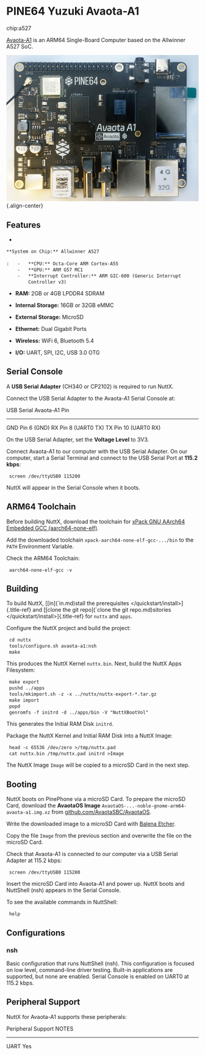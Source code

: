 PINE64 Yuzuki Avaota-A1
=======================

chip:a527

[Avaota-A1](https://pine64.com/product/yuzuki-avaota-a1-single-board-computer-2gb-16gb/)
is an ARM64 Single-Board Computer based on the Allwinner A527 SoC.

![](avaota-a1.jpg){.align-center}

Features
--------

-   

    **System on Chip:** Allwinner A527

    :   -   **CPU:** Octa-Core ARM Cortex-A55
        -   **GPU:** ARM G57 MC1
        -   **Interrupt Controller:** ARM GIC-600 (Generic Interrupt
            Controller v3)

-   **RAM:** 2GB or 4GB LPDDR4 SDRAM

-   **Internal Storage:** 16GB or 32GB eMMC

-   **External Storage:** MicroSD

-   **Ethernet:** Dual Gigabit Ports

-   **Wireless:** WiFi 6, Bluetooth 5.4

-   **I/O:** UART, SPI, I2C, USB 3.0 OTG

Serial Console
--------------

A **USB Serial Adapter** (CH340 or CP2102) is required to run NuttX.

Connect the USB Serial Adapter to the Avaota-A1 Serial Console at:

  USB Serial   Avaota-A1 Pin
  ------------ -------------------
  GND          Pin 6 (GND)
  RX           Pin 8 (UART0 TX)
  TX           Pin 10 (UART0 RX)

On the USB Serial Adapter, set the **Voltage Level** to 3V3.

Connect Avaota-A1 to our computer with the USB Serial Adapter. On our
computer, start a Serial Terminal and connect to the USB Serial Port at
**115.2 kbps**:

``` {.console}
 screen /dev/ttyUSB0 115200
```

NuttX will appear in the Serial Console when it boots.

ARM64 Toolchain
---------------

Before building NuttX, download the toolchain for [xPack GNU AArch64
Embedded GCC
(aarch64-none-elf)](https://github.com/xpack-dev-tools/aarch64-none-elf-gcc-xpack/releases).

Add the downloaded toolchain `xpack-aarch64-none-elf-gcc-.../bin` to the
`PATH` Environment Variable.

Check the ARM64 Toolchain:

``` {.console}
 aarch64-none-elf-gcc -v
```

Building
--------

To build NuttX, \[[in\](\`in.md)stall the prerequisites
\</quickstart/install\>]{.title-ref} and \[[clone the git repo\](\`clone
the git repo.md)sitories \</quickstart/install\>]{.title-ref} for
`nuttx` and `apps`.

Configure the NuttX project and build the project:

``` {.console}
 cd nuttx
 tools/configure.sh avaota-a1:nsh
 make
```

This produces the NuttX Kernel `nuttx.bin`. Next, build the NuttX Apps
Filesystem:

``` {.console}
 make export
 pushd ../apps
 tools/mkimport.sh -z -x ../nuttx/nuttx-export-*.tar.gz
 make import
 popd
 genromfs -f initrd -d ../apps/bin -V "NuttXBootVol"
```

This generates the Initial RAM Disk `initrd`.

Package the NuttX Kernel and Initial RAM Disk into a NuttX Image:

``` {.console}
 head -c 65536 /dev/zero >/tmp/nuttx.pad
 cat nuttx.bin /tmp/nuttx.pad initrd >Image
```

The NuttX Image `Image` will be copied to a microSD Card in the next
step.

Booting
-------

NuttX boots on PinePhone via a microSD Card. To prepare the microSD
Card, download the **AvaotaOS Image**
`AvaotaOS-...-noble-gnome-arm64-avaota-a1.img.xz` from
[github.com/AvaotaSBC/AvaotaOS](https://github.com/AvaotaSBC/AvaotaOS/releases).

Write the downloaded image to a microSD Card with [Balena
Etcher](https://www.balena.io/etcher/).

Copy the file `Image` from the previous section and overwrite the file
on the microSD Card.

Check that Avaota-A1 is connected to our computer via a USB Serial
Adapter at 115.2 kbps:

``` {.console}
 screen /dev/ttyUSB0 115200
```

Insert the microSD Card into Avaota-A1 and power up. NuttX boots and
NuttShell (nsh) appears in the Serial Console.

To see the available commands in NuttShell:

``` {.console}
 help
```

Configurations
--------------

### nsh

Basic configuration that runs NuttShell (nsh). This configuration is
focused on low level, command-line driver testing. Built-in applications
are supported, but none are enabled. Serial Console is enabled on UART0
at 115.2 kbps.

Peripheral Support
------------------

NuttX for Avaota-A1 supports these peripherals:

  Peripheral   Support   NOTES
  ------------ --------- -------
  UART         Yes       
